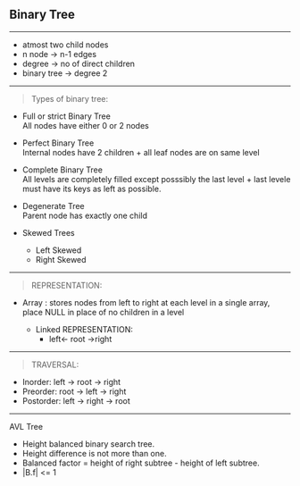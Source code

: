 ## Binary Tree

---

- atmost two child nodes
- n node -> n-1 edges
- degree -> no of direct children
- binary tree -> degree 2

---

> Types of binary tree:

- Full or strict Binary Tree  
  All nodes have either 0 or 2 nodes

- Perfect Binary Tree  
  Internal nodes have 2 children + all leaf nodes are on same level

- Complete Binary Tree  
  All levels are completely filled except posssibly the last level +
  last levele must have its keys as left as possible.

- Degenerate Tree  
  Parent node has exactly one child

- Skewed Trees  
  - Left Skewed
  - Right Skewed

---

> REPRESENTATION:

- Array :
  stores nodes from left to right at each level in a single array, place NULL in place of no children in a level

  - Linked REPRESENTATION:
    - left<- root ->right

---

> TRAVERSAL:

- Inorder: left -> root -> right
- Preorder: root -> left -> right
- Postorder: left -> right -> root

---

AVL Tree

- Height balanced binary search tree.
- Height difference is not more than one.
- Balanced factor = height of right subtree - height of left subtree.
- |B.f| <= 1
